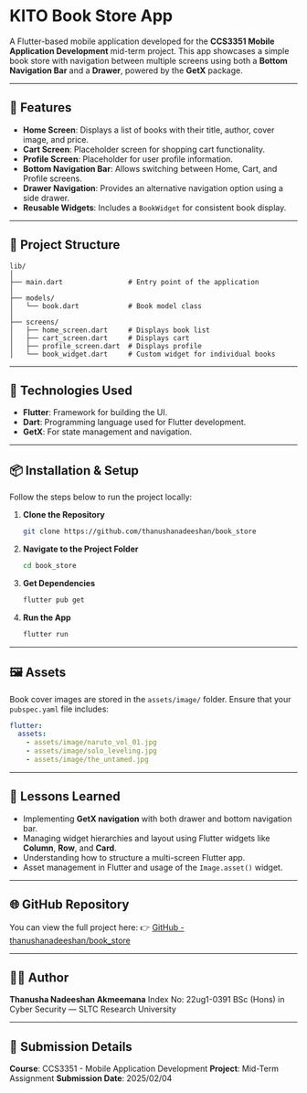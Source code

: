 # KITO Book Store App

A Flutter-based mobile application developed for the **CCS3351 Mobile Application Development** mid-term project. This app showcases a simple book store with navigation between multiple screens using both a **Bottom Navigation Bar** and a **Drawer**, powered by the **GetX** package.

---

## 🚀 Features

* **Home Screen**: Displays a list of books with their title, author, cover image, and price.
* **Cart Screen**: Placeholder screen for shopping cart functionality.
* **Profile Screen**: Placeholder for user profile information.
* **Bottom Navigation Bar**: Allows switching between Home, Cart, and Profile screens.
* **Drawer Navigation**: Provides an alternative navigation option using a side drawer.
* **Reusable Widgets**: Includes a `BookWidget` for consistent book display.

---

## 🧱 Project Structure

```
lib/
│
├── main.dart                # Entry point of the application
│
├── models/
│   └── book.dart            # Book model class
│
├── screens/
│   ├── home_screen.dart     # Displays book list
│   ├── cart_screen.dart     # Displays cart
│   ├── profile_screen.dart  # Displays profile
│   └── book_widget.dart     # Custom widget for individual books
```

---

## 🧩 Technologies Used

* **Flutter**: Framework for building the UI.
* **Dart**: Programming language used for Flutter development.
* **GetX**: For state management and navigation.

---

## 📦 Installation & Setup

Follow the steps below to run the project locally:

1. **Clone the Repository**

   ```bash
   git clone https://github.com/thanushanadeeshan/book_store
   ```

2. **Navigate to the Project Folder**

   ```bash
   cd book_store
   ```

3. **Get Dependencies**

   ```bash
   flutter pub get
   ```

4. **Run the App**

   ```bash
   flutter run
   ```

---

## 🖼️ Assets

Book cover images are stored in the `assets/image/` folder. Ensure that your `pubspec.yaml` file includes:

```yaml
flutter:
  assets:
    - assets/image/naruto_vol_01.jpg
    - assets/image/solo_leveling.jpg
    - assets/image/the_untamed.jpg
```

---

## 🧠 Lessons Learned

* Implementing **GetX navigation** with both drawer and bottom navigation bar.
* Managing widget hierarchies and layout using Flutter widgets like **Column**, **Row**, and **Card**.
* Understanding how to structure a multi-screen Flutter app.
* Asset management in Flutter and usage of the `Image.asset()` widget.

---

## 🌐 GitHub Repository

You can view the full project here:
👉 [GitHub - thanushanadeeshan/book_store](https://github.com/thanushanadeeshan/book_store)

---

## 👨‍💻 Author

**Thanusha Nadeeshan Akmeemana**
Index No: 22ug1-0391
BSc (Hons) in Cyber Security — SLTC Research University

---

## 📅 Submission Details

**Course**: CCS3351 - Mobile Application Development
**Project**: Mid-Term Assignment
**Submission Date**: 2025/02/04
